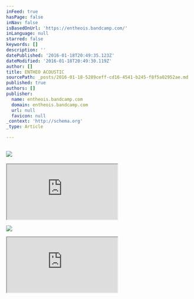 ```yaml
---
inFeed: true
hasPage: false
inNav: false
isBasedOnUrl: 'https://entheois.bandcamp.com/'
inLanguage: null
starred: false
keywords: []
description: ''
datePublished: '2016-01-18T20:49:35.123Z'
dateModified: '2016-01-18T20:49:30.119Z'
author: []
title: ENTHEO ACOUSTIC
sourcePath: _posts/2016-01-18-5289ceff-cd16-4541-b245-f8f5a02952ae.md
published: true
authors: []
publisher:
  name: entheois.bandcamp.com
  domain: entheois.bandcamp.com
  url: null
  favicon: null
_context: 'http://schema.org'
_type: Article

---
```

## ![](https://f1.bcbits.com/img/a2428885172_2.jpg)

<iframe src="https://bandcamp.com/EmbeddedPlayer/album=129093907/size=large/bgcol=ffffff/linkcol=0687f5/tracklist=false/artwork=small/transparent=true/" style=""></iframe>

![](https://the-grid-user-content.s3-us-west-2.amazonaws.com/f7255268-51b2-4e79-b3e6-b82b8657a6d3.jpg)

<iframe src="https://bandcamp.com/EmbeddedPlayer/album=3832590134/size=large/bgcol=ffffff/linkcol=0687f5/tracklist=false/artwork=small/transparent=true/" style=""></iframe>